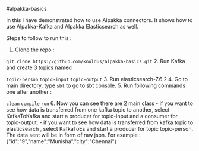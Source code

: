 #alpakka-basics

In this I have demonstrated how to use Alpakka connectors. It shows how to use Alpakka-Kafka 
and Alpakka Elasticsearch as well.

Steps to follow to run this : 
  1. Clone the repo : 
  
  `git clone https://github.com/knoldus/alpakka-basics.git`
  2. Run Kafka and create 3 topics named 
  
  `topic-person` `topic-input` `topic-output`
  3. Run elasticsearch-7.6.2
  4. Go to main directory, type `sbt` to go to sbt console.
  5. Run following commands one after another :
   
   `clean` `compile` `run`
  6. Now you can see there are 2 main class
     - if you want to see how data is transferred from  one kafka topic to another, 
     select KafkaToKafka and start a producer for topic-input and a consumer for topic-output.
     - if you want to see how data is transferred from kafka topic to elasticsearch ,
     select KafkaToEs and start a producer for topic topic-person. The data sent will be in form of raw json.
     For example : {"id":"9","name":"Munisha","city":"Chennai"}
  
